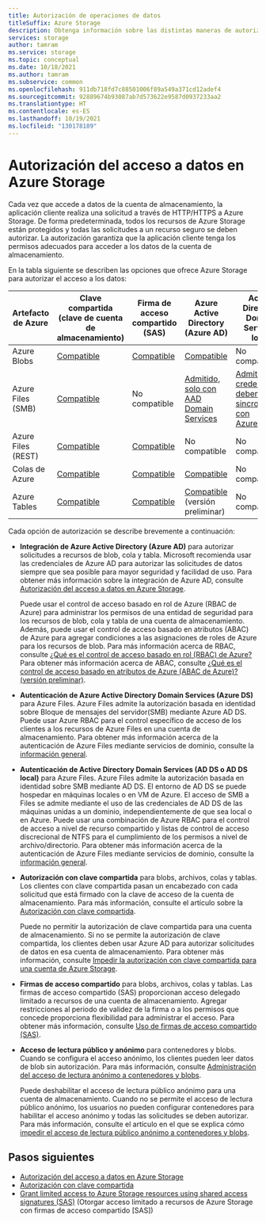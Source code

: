 ```yaml
---
title: Autorización de operaciones de datos
titleSuffix: Azure Storage
description: Obtenga información sobre las distintas maneras de autorizar el acceso a los datos en Azure Storage. Azure Storage admite la autorización con Azure Active Directory, la autorización de clave compartida o las firmas de acceso compartido (SAS). También admite el acceso anónimo a blobs.
services: storage
author: tamram
ms.service: storage
ms.topic: conceptual
ms.date: 10/18/2021
ms.author: tamram
ms.subservice: common
ms.openlocfilehash: 911db718fd7c88501006f89a549a371cd12adef4
ms.sourcegitcommit: 92889674b93087ab7d573622e9587d0937233aa2
ms.translationtype: HT
ms.contentlocale: es-ES
ms.lasthandoff: 10/19/2021
ms.locfileid: "130178189"
---
```

# <a name="authorize-access-to-data-in-azure-storage"></a>Autorización del acceso a datos en Azure Storage

Cada vez que accede a datos de la cuenta de almacenamiento, la aplicación cliente realiza una solicitud a través de HTTP/HTTPS a Azure Storage. De forma predeterminada, todos los recursos de Azure Storage están protegidos y todas las solicitudes a un recurso seguro se deben autorizar. La autorización garantiza que la aplicación cliente tenga los permisos adecuados para acceder a los datos de la cuenta de almacenamiento.

En la tabla siguiente se describen las opciones que ofrece Azure Storage para autorizar el acceso a los datos:

| Artefacto de Azure | Clave compartida (clave de cuenta de almacenamiento) | Firma de acceso compartido (SAS) | Azure Active Directory (Azure AD) | Active Directory Domain Services local | Acceso de lectura anónimo |
|--|--|--|--|--|--|
| Azure Blobs | [Compatible](/rest/api/storageservices/authorize-with-shared-key/) | [Compatible](storage-sas-overview.md) | [Compatible](../blobs/authorize-access-azure-active-directory.md) | No compatible | [Compatible](../blobs/anonymous-read-access-configure.md) |
| Azure Files (SMB) | [Compatible](/rest/api/storageservices/authorize-with-shared-key/) | No compatible | [Admitido, solo con AAD Domain Services](../files/storage-files-active-directory-overview.md) | [Admitido, las credenciales deben sincronizarse con Azure AD](../files/storage-files-active-directory-overview.md) | No compatible |
| Azure Files (REST) | [Compatible](/rest/api/storageservices/authorize-with-shared-key/) | [Compatible](storage-sas-overview.md) | No compatible | No compatible | No compatible |
| Colas de Azure | [Compatible](/rest/api/storageservices/authorize-with-shared-key/) | [Compatible](storage-sas-overview.md) | [Compatible](../queues/authorize-access-azure-active-directory.md) | No compatible | No compatible |
| Azure Tables | [Compatible](/rest/api/storageservices/authorize-with-shared-key/) | [Compatible](storage-sas-overview.md) | [Compatible](../tables/authorize-access-azure-active-directory.md) (versión preliminar) | No compatible | No compatible |

Cada opción de autorización se describe brevemente a continuación:

- **Integración de Azure Active Directory (Azure AD)** para autorizar solicitudes a recursos de blob, cola y tabla. Microsoft recomienda usar las credenciales de Azure AD para autorizar las solicitudes de datos siempre que sea posible para mayor seguridad y facilidad de uso. Para obtener más información sobre la integración de Azure AD, consulte [Autorización del acceso a datos en Azure Storage](authorize-data-access.md).

    Puede usar el control de acceso basado en rol de Azure (RBAC de Azure) para administrar los permisos de una entidad de seguridad para los recursos de blob, cola y tabla de una cuenta de almacenamiento. Además, puede usar el control de acceso basado en atributos (ABAC) de Azure para agregar condiciones a las asignaciones de roles de Azure para los recursos de blob. Para más información acerca de RBAC, consulte [¿Qué es el control de acceso basado en rol (RBAC) de Azure?](../../role-based-access-control/overview.md) Para obtener más información acerca de ABAC, consulte [¿Qué es el control de acceso basado en atributos de Azure (ABAC de Azure)? (versión preliminar)](../../role-based-access-control/conditions-overview.md).

- **Autenticación de Azure Active Directory Domain Services (Azure DS)** para Azure Files. Azure Files admite la autorización basada en identidad sobre Bloque de mensajes del servidor(SMB) mediante Azure AD DS. Puede usar Azure RBAC para el control específico de acceso de los clientes a los recursos de Azure Files en una cuenta de almacenamiento. Para obtener más información acerca de la autenticación de Azure Files mediante servicios de dominio, consulte la [información general](../files/storage-files-active-directory-overview.md).

- **Autenticación de Active Directory Domain Services (AD DS o AD DS local)**  para Azure Files. Azure Files admite la autorización basada en identidad sobre SMB mediante AD DS. El entorno de AD DS se puede hospedar en máquinas locales o en VM de Azure. El acceso de SMB a Files se admite mediante el uso de las credenciales de AD DS de las máquinas unidas a un dominio, independientemente de que sea local o en Azure. Puede usar una combinación de Azure RBAC para el control de acceso a nivel de recurso compartido y listas de control de acceso discrecional de NTFS para el cumplimiento de los permisos a nivel de archivo/directorio. Para obtener más información acerca de la autenticación de Azure Files mediante servicios de dominio, consulte la [información general](../files/storage-files-active-directory-overview.md).

- **Autorización con clave compartida** para blobs, archivos, colas y tablas. Los clientes con clave compartida pasan un encabezado con cada solicitud que está firmado con la clave de acceso de la cuenta de almacenamiento. Para más información, consulte el artículo sobre la [Autorización con clave compartida](/rest/api/storageservices/authorize-with-shared-key/).

    Puede no permitir la autorización de clave compartida para una cuenta de almacenamiento. Si no se permite la autorización de clave compartida, los clientes deben usar Azure AD para autorizar solicitudes de datos en esa cuenta de almacenamiento. Para obtener más información, consulte [Impedir la autorización con clave compartida para una cuenta de Azure Storage](shared-key-authorization-prevent.md).

- **Firmas de acceso compartido** para blobs, archivos, colas y tablas. Las firmas de acceso compartido (SAS) proporcionan acceso delegado limitado a recursos de una cuenta de almacenamiento. Agregar restricciones al periodo de validez de la firma o a los permisos que concede proporciona flexibilidad para administrar el acceso. Para obtener más información, consulte [Uso de firmas de acceso compartido (SAS)](storage-sas-overview.md).

- **Acceso de lectura público y anónimo** para contenedores y blobs. Cuando se configura el acceso anónimo, los clientes pueden leer datos de blob sin autorización. Para más información, consulte [Administración del acceso de lectura anónimo a contenedores y blobs](../blobs/anonymous-read-access-configure.md).

    Puede deshabilitar el acceso de lectura público anónimo para una cuenta de almacenamiento. Cuando no se permite el acceso de lectura público anónimo, los usuarios no pueden configurar contenedores para habilitar el acceso anónimo y todas las solicitudes se deben autorizar. Para más información, consulte el artículo en el que se explica cómo [impedir el acceso de lectura público anónimo a contenedores y blobs](../blobs/anonymous-read-access-prevent.md).

## <a name="next-steps"></a>Pasos siguientes

- [Autorización del acceso a datos en Azure Storage](authorize-data-access.md)
- [Autorización con clave compartida](/rest/api/storageservices/authorize-with-shared-key/)
- [Grant limited access to Azure Storage resources using shared access signatures (SAS)](storage-sas-overview.md) (Otorgar acceso limitado a recursos de Azure Storage con firmas de acceso compartido [SAS])
        